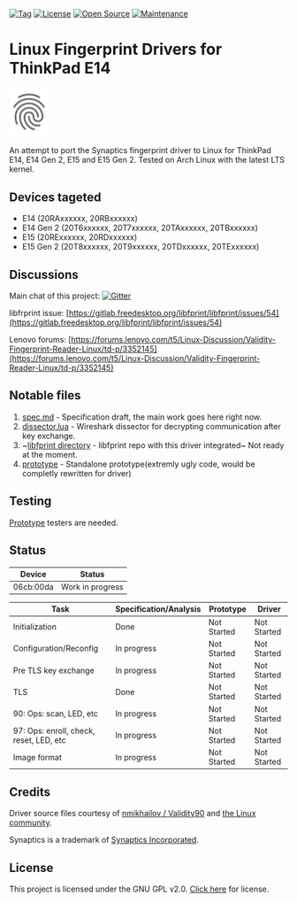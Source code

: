 [![Tag](https://img.shields.io/github/v/tag/4f77616973/ThinkPad-E14-fingerprint?label=Version&style=flat-square)](https://github.com/4f77616973/ThinkPad-E14-fingerprint/tags)
[![License](https://img.shields.io/badge/License-GPLv2-purple?style=flat-square)](LICENSE)
[![Open Source](https://img.shields.io/badge/Open%20Source-Yes-blue?style=flat-square)](https://opensource.org/)
[![Maintenance](https://img.shields.io/badge/Maintained-Yes-success.svg?style=flat-square)](https://github.com/4f77616973/ThinkPad-E14-fingerprint/graphs/contributors)

# Linux Fingerprint Drivers for ThinkPad E14
<img src = "logo.png" alt = "fingerprint icon" width = "75dp">

An attempt to port the Synaptics fingerprint driver to Linux for ThinkPad E14, E14 Gen 2, E15 and E15 Gen 2. Tested on Arch Linux with the latest LTS kernel.

## Devices tageted
- E14 (20RAxxxxxx, 20RBxxxxxx)
- E14 Gen 2 (20T6xxxxxx, 20T7xxxxxx, 20TAxxxxxx, 20TBxxxxxx)
- E15 (20RExxxxxx, 20RDxxxxxx)
- E15 Gen 2 (20T8xxxxxx, 20T9xxxxxx, 20TDxxxxxx, 20TExxxxxx)

## Discussions

Main chat of this project: [![Gitter](https://img.shields.io/gitter/room/nwjs/nw.js.svg)](https://gitter.im/Validity90/Lobby?utm_source=share-link&utm_medium=link&utm_campaign=share-link)

libfrprint issue: [https://gitlab.freedesktop.org/libfprint/libfprint/issues/54](https://gitlab.freedesktop.org/libfprint/libfprint/issues/54)

Lenovo forums: [https://forums.lenovo.com/t5/Linux-Discussion/Validity-Fingerprint-Reader-Linux/td-p/3352145](https://forums.lenovo.com/t5/Linux-Discussion/Validity-Fingerprint-Reader-Linux/td-p/3352145)

## Notable files

1. [spec.md](spec.md) - Specification draft, the main work goes here right now.
2. [dissector.lua](dissector.lua) - Wireshark dissector for decrypting communication after key exchange.
3. ~[libfprint directory](libfprint) - libfprint repo with this driver integrated~ Not ready at the moment.
4. [prototype](prototype) - Standalone prototype(extremly ugly code, would be completly rewritten for driver)

## Testing

[Prototype](prototype) testers are needed.

## Status

|   Device  | Status |
|-----------|--------|
| 06cb:00da | Work in progress |

| 		      Task       			| Specification/Analysis  | Prototype   | Driver 	    |
|---------------------------|-------------------------|-------------|-------------|
| Initialization  		      | Done 					          | Not Started	 	    | Not Started |
| Configuration/Reconfig    | In progress 	          | Not Started | Not Started |
| Pre TLS key exchange 	    | In progress 				    | Not Started        | Not Started |
| TLS 			                | Done 						        | Not Started  	    | Not Started |
| 90: Ops: scan, LED, etc| In progress  			      | Not Started  | Not Started |
| 97: Ops: enroll, check, reset, LED, etc| In progress  			      | Not Started  | Not Started |
| Image format  		        | In progress  			      | Not Started        | Not Started |

## Credits
Driver source files courtesy of [nmikhailov / Validity90](https://github.com/nmikhailov/Validity90) and [the Linux community](https://www.linux.org/).

Synaptics is a trademark of [Synaptics Incorporated](https://www.synaptics.com/).

## License
This project is licensed under the GNU GPL v2.0. [Click here](LICENSE) for license.
